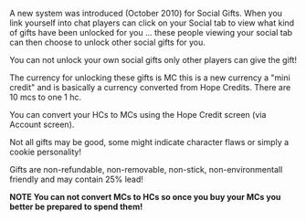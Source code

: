 ---
---
A new system was introduced (October 2010) for Social Gifts. When you link yourself into chat players can click on your Social tab to view what kind of gifts have been unlocked for you ... these people viewing your social tab can then choose to unlock other social gifts for you.

You can not unlock your own social gifts only other players can give the gift!

The currency for unlocking these gifts is MC this is a new currency a "mini credit" and is basically a currency converted from Hope Credits. There are 10 mcs to one 1 hc.

You can convert your HCs to MCs using the Hope Credit screen (via Account screen).

Not all gifts may be good, some might indicate character flaws or simply a cookie personality!

Gifts are non-refundable, non-removable, non-stick, non-environmentall friendly and may contain 25% lead!

**NOTE You can not convert MCs to HCs so once you buy your MCs you better be prepared to spend them!**